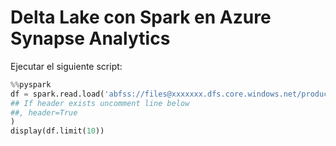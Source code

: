# Delta Lake con Spark en Azure Synapse Analytics

Ejecutar el siguiente script:

```Python
%%pyspark
df = spark.read.load('abfss://files@xxxxxxx.dfs.core.windows.net/products/products.csv', format='csv'
## If header exists uncomment line below
##, header=True
)
display(df.limit(10))
```
